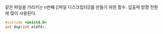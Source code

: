 같은 파일을 가리키는 n번째 [[파일 디스크립터]]를 만들기 위한 함수.
입출력 방향 전환에 많이 사용된다.

~~~c
#include <unistd.h>
int dup(int oldfd);
~~~
